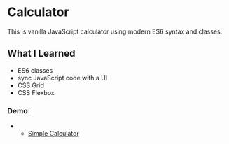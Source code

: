 # Calculator
This is vanilla JavaScript calculator using modern ES6 syntax and classes.

## What I Learned
 * ES6 classes
* sync JavaScript code with a UI
* CSS Grid
* CSS Flexbox

### Demo:
* * [Simple Calculator](https://clair-daisies.github.io/JS-7-Calculator/)
